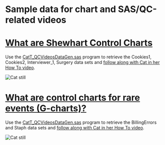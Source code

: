 # Sample data for chart and SAS/QC-related videos 

# [What are Shewhart Control Charts](https://www.youtube.com/watch?v=VOPP5Oqm-9A&list=PLVV6eZFA22QwrXd6nSDU18E6XgXSMOs87)

Use the [CatT_QCVideosDataGen.sas](CatT_QCVideosDataGen.sas) program to retrieve the Cookies1, Cookies2, Interviewer_1, Surgery data sets and [follow along with Cat in her How To video](https://www.youtube.com/watch?v=VOPP5Oqm-9A&list=PLVV6eZFA22QwrXd6nSDU18E6XgXSMOs87).

![Cat still](https://img.youtube.com/vi/VOPP5Oqm-9A/0.jpg)

# [What are control charts for rare events (G-charts)?](https://www.youtube.com/watch?v=rTC7JGJy2JY&list=PLVV6eZFA22QwrXd6nSDU18E6XgXSMOs87)

Use the [CatT_QCVideosDataGen.sas](CatT_QCVideosDataGen.sas) program to retrieve the BillingErrors and Staph data sets and [follow along with Cat in her How To video](https://www.youtube.com/watch?v=rTC7JGJy2JY&list=PLVV6eZFA22QwrXd6nSDU18E6XgXSMOs87).

![Cat still](https://img.youtube.com/vi/rTC7JGJy2JY/0.jpg)